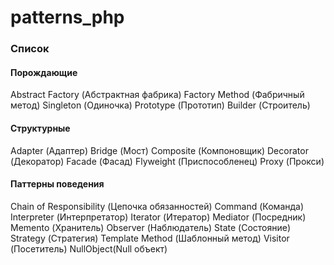 # patterns_php
### Список
    
#### Порождающие
Abstract Factory (Абстрактная фабрика)
Factory Method (Фабричный метод)
Singleton (Одиночка)
Prototype (Прототип)
Builder (Строитель)
#### Структурные
Adapter (Адаптер)
Bridge (Мост)
Composite (Компоновщик)
Decorator (Декоратор)
Facade (Фасад)
Flyweight (Приспособленец)
Proxy (Прокси)
#### Паттерны поведения
Chain of Responsibility (Цепочка обязанностей)
Command (Команда)
Interpreter (Интерпретатор)
Iterator (Итератор)
Mediator (Посредник)
Memento (Хранитель)
Observer (Наблюдатель)
State (Состояние)
Strategy (Стратегия)
Template Method (Шаблонный метод)
Visitor (Посетитель)
NullObject(Null объект)
